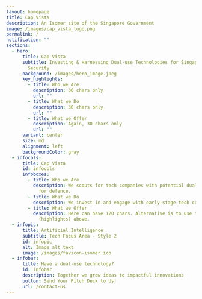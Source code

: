 ```yaml
---
layout: homepage
title: Cap Vista
description: An Isomer site of the Singapore Government
image: /images/cap_vista_logo.png
permalink: /
notification: ""
sections:
  - hero:
      title: Cap Vista
      subtitle: Investing & Harnessing Dual-use Technologies for Singapore's National
        Security
      background: /images/hero_image.jpeg
      key_highlights:
        - title: Who we Are
          description: 30 chars only
          url: ""
        - title: What we Do
          description: 30 chars only
          url: ""
        - title: What we Offer
          description: Again, 30 chars only
          url: ""
      variant: center
      size: md
      alignment: left
      backgroundColor: gray
  - infocols:
      title: Cap Vista
      id: infocols
      infoboxes:
        - title: Who we Are
          description: We scouts for tech companies with potential dual-use applications
            for defence.
        - title: What we Do
          description: We invest in and engage with early-stage tech companies.
        - title: What we Offer
          description: Here can have 120 chars. Alternative is to use the purple column
            (highlights) above.
  - infopic:
      title: Artificial Intelligence
      subtitle: Tech Focus Area - Style 2
      id: infopic
      alt: Image alt text
      image: /images/favicon-isomer.ico
  - infobar:
      title: Have a dual-use technology?
      id: infobar
      description: Together we grow ideas to impactful innovations
      button: Send Your Pitch Deck to Us!
      url: /contact-us
---
```

